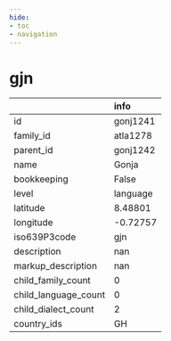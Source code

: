 ```yaml
---
hide:
- toc
- navigation
---
```

# gjn
|                      | info     |
|:---------------------|:---------|
| id                   | gonj1241 |
| family_id            | atla1278 |
| parent_id            | gonj1242 |
| name                 | Gonja    |
| bookkeeping          | False    |
| level                | language |
| latitude             | 8.48801  |
| longitude            | -0.72757 |
| iso639P3code         | gjn      |
| description          | nan      |
| markup_description   | nan      |
| child_family_count   | 0        |
| child_language_count | 0        |
| child_dialect_count  | 2        |
| country_ids          | GH       |